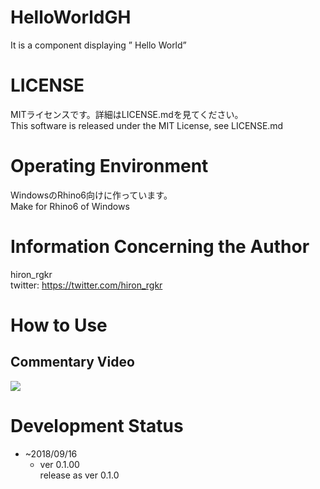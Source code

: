 # HelloWorldGH
 It is a component displaying ” Hello World”

# LICENSE
MITライセンスです。詳細はLICENSE.mdを見てください。  
This software is released under the MIT License, see LICENSE.md  

# Operating Environment  
WindowsのRhino6向けに作っています。  
Make for Rhino6 of Windows

# Information Concerning the Author
hiron_rgkr  
twitter: https://twitter.com/hiron_rgkr

# How to Use  
## Commentary Video  
[![](http://img.youtube.com/vi/m5XavKtTCss/sddefault.jpg)](https://www.youtube.com/watch?v=m5XavKtTCss&t=3s)

# Development Status  
+ ~2018/09/16
  + ver 0.1.00  
     release as ver 0.1.0  
